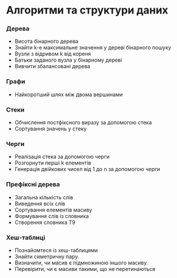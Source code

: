 # Алгоритми та структури даних

### Дерева

- Висота бінарного дерева
- Знайти k-е максимальне значення у дереві бінарного пошуку
- Вузли з відривом k від кореня
- Батьки заданого вузла у бінарному дереві
- Вивчити збалансовані дерева

### Графи

- Найкоротший шлях між двома вершинами

### Стеки

- Обчислення постфіксного виразу за допомогою стека
- Сортування значень у стеку

### Черги

- Реалізація стека за допомогою черги
- Розгорнути перші k елементів
- Генерація двійкових чисел від 1 до n за допомогою черги

### Префіксні дерева

- Загальна кількість слів
- Виведення всіх слів
- Сортування елементів масиву
- Формування слів із словника
- Створення словника T9

### Хеш-таблиці

- Познайомтеся із хеш-таблицями
- Знайти симетричну пару.
- Визначити, чи масив є підмножиною іншого масиву.
- Перевірити, чи є масиви такими, що не перетинаються
